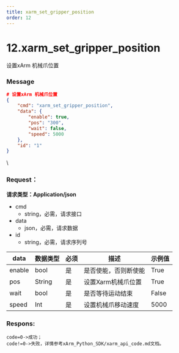 ```yaml
---
title: xarm_set_gripper_position
order: 12
---
```

# 12.xarm\_set\_gripper\_position
设置xArm 机械爪位置

### **Message**
```json
# 设置xArm 机械爪位置
{
    "cmd": "xarm_set_gripper_position",
    "data": {
        "enable": true,
        "pos": "300",
        "wait": false,
        "speed": 5000
    },
    "id": "1"
}
```
\
### Request：
**请求类型：Application/json**
* cmd
  * string，必需，请求接口
* data
  * json，必需，请求数据
* id
  * string，必需，请求序列号


| **data** | **数据类型** | **必须** | **描述**      | **示例值** |
| -------- | -------- | ------ | ----------- | ------- |
| enable   | bool     | 是      | 是否使能，否则断使能  | True    |
| pos      | String   | 是      | 设置Xarm机械爪位置 | True    |
| wait     | bool     | 是      | 是否等待运动结束    | False   |
| speed    | Int      | 是      | 设置机械爪移动速度   | 5000    |

### Respons:
```
code=0->成功；
code!=0->失败，详情参考xArm_Python_SDK/xarm_api_code.md文档。
```

